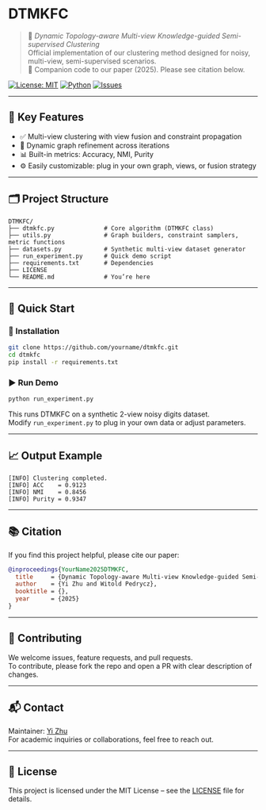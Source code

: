# DTMKFC

> 🧠 *Dynamic Topology-aware Multi-view Knowledge-guided Semi-supervised Clustering*  
> Official implementation of our clustering method designed for noisy, multi-view, semi-supervised scenarios.  
> 📄 Companion code to our paper (2025). Please see citation below.

[![License: MIT](https://img.shields.io/badge/License-MIT-green.svg)](LICENSE)
[![Python](https://img.shields.io/badge/Python-3.8%2B-blue.svg)](https://www.python.org/)
[![Issues](https://img.shields.io/github/issues/yourname/dtmkfc)](https://github.com/yourname/dtmkfc/issues)

---

## 🌟 Key Features

- ✅ Multi-view clustering with view fusion and constraint propagation  
- 🔁 Dynamic graph refinement across iterations  
- 📊 Built-in metrics: Accuracy, NMI, Purity  
- ⚙️ Easily customizable: plug in your own graph, views, or fusion strategy  

---

## 🗂️ Project Structure

```
DTMKFC/
├── dtmkfc.py              # Core algorithm (DTMKFC class)
├── utils.py               # Graph builders, constraint samplers, metric functions
├── datasets.py            # Synthetic multi-view dataset generator
├── run_experiment.py      # Quick demo script
├── requirements.txt       # Dependencies
├── LICENSE
└── README.md              # You’re here
```

---

## 🚀 Quick Start

### 🔧 Installation

```bash
git clone https://github.com/yourname/dtmkfc.git
cd dtmkfc
pip install -r requirements.txt
```

### ▶️ Run Demo

```bash
python run_experiment.py
```

This runs DTMKFC on a synthetic 2-view noisy digits dataset.  
Modify `run_experiment.py` to plug in your own data or adjust parameters.

---

## 📈 Output Example

```
[INFO] Clustering completed.
[INFO] ACC    = 0.9123
[INFO] NMI    = 0.8456
[INFO] Purity = 0.9347
```

---

## 📚 Citation

If you find this project helpful, please cite our paper:

```bibtex
@inproceedings{YourName2025DTMKFC,
  title     = {Dynamic Topology-aware Multi-view Knowledge-guided Semi-supervised Clustering},
  author    = {Yi Zhu and Witold Pedrycz},
  booktitle = {},
  year      = {2025}
}
```

---

## 🤝 Contributing

We welcome issues, feature requests, and pull requests.  
To contribute, please fork the repo and open a PR with clear description of changes.

---

## 📬 Contact

Maintainer: [Yi Zhu](yi_zhu13@outlook.com)  
For academic inquiries or collaborations, feel free to reach out.

---

## 📝 License

This project is licensed under the MIT License – see the [LICENSE](LICENSE) file for details.
